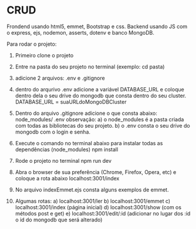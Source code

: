 # CRUD
Frondend usando  html5, emmet, Bootstrap e css.
Backend usando JS com o express, ejs, nodemon, asserts, dotenv e banco MongoDB.

Para rodar o projeto:
1. Primeiro clone o projeto
2. Entre na pasta do seu projeto no terminal (exemplo: cd pasta)
3. adicione 2 arquivos: .env e .gitignore
4. dentro do arqurivo .env adicione a variável DATABASE_URL e coloque dentro dela o seu drive do mongodb que consta dentro do seu cluster.
DATABASE_URL = suaURLdoMongoDBCluster
5. Dentro do arquivo .gitignore adicione o que consta abaixo:
node_modules/
.env
observação: 
a) o node_modules é a pasta criada com todas as bibliotecas do seu projeto.
b) o .env consta o seu drive do mongodb com o login e senha.
7. Execute o comando no terminal abaixo para instalar todas as dependências (node_modules)
npm install

8. Rode o projeto no terminal
npm run dev

9. Abra o browser de sua preferência (Chrome, Firefox, Opera, etc) e coloque a rota abaixo
localhost:3001/index 

10. No arquivo indexEmmet.ejs consta alguns exemplos de emmet.

11. Algumas rotas:
a) localhost:3001/ler
b) localhost:3001/emmet
c) localhost:3001/index (página inicial)
d) localhost:3001/show (com os métodos post e get)
e) localhost:3001/edit/:id (adicionar no lugar dos :id o id do mongodb que será alterado)
